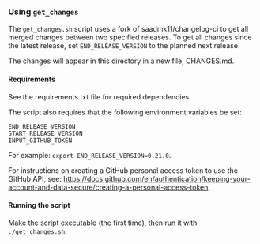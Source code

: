 ### Using `get_changes`

The `get_changes.sh` script uses a fork of saadmk11/changelog-ci to get all 
merged changes between two specified releases. To get all changes since the latest
release, set `END_RELEASE_VERSION` to the planned next release. 

The changes will appear in this directory in a new file, CHANGES.md.

#### Requirements

See the requirements.txt file for required dependencies.

The script also requires that the following environment variables be set:

`END_RELEASE_VERSION`\
`START_RELEASE_VERSION`\
`INPUT_GITHUB_TOKEN`

For example: `export END_RELEASE_VERSION=0.21.0`.

For instructions on creating a GitHub personal access token to use the GitHub API,
see: https://docs.github.com/en/authentication/keeping-your-account-and-data-secure/creating-a-personal-access-token.

#### Running the script

Make the script executable (the first time), then run it with `./get_changes.sh`.